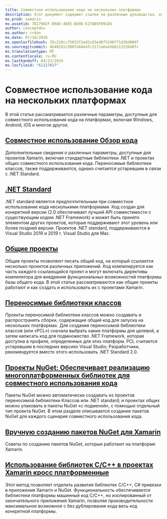 ```yaml
---
title: Совместное использование кода на нескольких платформах
description: Этот документ содержит ссылки на различные руководства, описывающие способы совместного использования кода, включая переносимые библиотеки классов, общие проекты, .NET Standard и NuGet.
ms.prod: xamarin
ms.assetid: 7D179ACF-09A6-46EE-B49D-E27AB5F09CD4
author: conceptdev
ms.author: crdun
ms.date: 07/18/2018
ms.openlocfilehash: 35c210cc75033f2ad2c83ed6f5196f71d26d000f
ms.sourcegitcommit: 4b402d1c508fa84e4fc3171a6e43b811323948fc
ms.translationtype: MT
ms.contentlocale: ru-RU
ms.lasthandoff: 04/23/2019
ms.locfileid: "61227027"
---
```

# <a name="sharing-code-on-multiple-platforms"></a>Совместное использование кода на нескольких платформах

В этой статье рассматривается различные параметры, доступные для совместного использования кода на платформах, включая Windows, Android, iOS и многое другое.

## <a name="code-sharing-overviewcode-sharingmd"></a>[Совместное использование Обзор кода](code-sharing.md)

Дополнительные сведения о различных параметры, доступные для проектов Xamarin, включая стандартные библиотеки .NET и проектах общих совместного использования кода. Переносимые библиотеки классов, также поддерживаются, однако считается устаревшим в связи с .NET Standard.

## <a name="net-standardcross-platformapp-fundamentalsnet-standardmd"></a>[.NET Standard](~/cross-platform/app-fundamentals/net-standard.md)

.NET standard является предпочтительным при совместное использование кода несколькими платформами. Код создан для конкретной версии (2.0 обеспечивает лучший API совместимости с существующим кодом .NET Framework) и может быть принято элементом других проектов, которые поддерживают этот уровень или более поздней версии. Проектов .NET standard, поддерживаются в Visual Studio 2019 и 2019 г. Visual Studio для Mac.

## <a name="shared-projectscross-platformapp-fundamentalsshared-projectsmd"></a>[Общие проекты](~/cross-platform/app-fundamentals/shared-projects.md)

Общие проекты позволяют писать общий код, на который ссылается несколько проектов различных приложений. Код компилируется как часть каждого ссылающийся проект и могут включать директивы компилятора для внедрения функциональных возможностей платформы базы общего кода. В этой статье рассматриваются как общие проекты работают и как создать и использовать их с проектами Xamarin.

## <a name="portable-class-librariescross-platformapp-fundamentalspclmd"></a>[Переносимые библиотеки классов](~/cross-platform/app-fundamentals/pcl.md)

Проекты переносимой библиотеки классов можно создавать и распространять сборки, содержащие общий код для запуска на нескольких платформах. Для создания переносимой библиотеки классов (или «PCL») сначала выбрать какие платформы для целевой, а затем написать код для подмножество .NET Framework, которая доступна в профиле, определенных для этих платформ. PCL считается устаревшим в последних версиях Visual Studio; Разработчики, рекомендуется вместо этого использовать .NET Standard 2.0.

## <a name="nuget-projects-multiplatform-libraries-for-code-sharingcross-platformapp-fundamentalsnuget-multiplatform-librariesindexmd"></a>[Проекты NuGet: Обеспечивает реализацию многоплатформенных библиотек для совместного использования кода](~/cross-platform/app-fundamentals/nuget-multiplatform-libraries/index.md)

Пакеты NuGet можно автоматически создавать из проектов переносимой библиотеки Классов или .NET standard; и проектах общих можно упаковать в пакеты NuGet «с подменой», с помощью отдельный тип проекта NuGet. В этом разделе описывается создание пакетов NuGet для каждого сценария совместного использования кода.

## <a name="manually-creating-nuget-packages-for-xamarincross-platformapp-fundamentalsnuget-manualmd"></a>[Вручную созданию пакетов NuGet для Xamarin](~/cross-platform/app-fundamentals/nuget-manual.md)

Советы по созданию пакетов NuGet, которые работают на платформе Xamarin.

## <a name="use-cc-libraries-in-cross-platform-xamarin-projectscross-platformcppindexmd"></a>[Использование библиотек C/C++ в проектах Xamarin кросс платформенные](~/cross-platform/cpp/index.md)

Этот метод позволяет отделить развития библиотек C/C++, C# привязки в приложения Xamarin и NuGet. Функциональность обеспечивается библиотеки платформы машинный код C/C++, но изолированный от окончательного приложения Xamarin, позволяя производительности максимальное возможное с без дублирования кода весь код конкретной платформы. 
